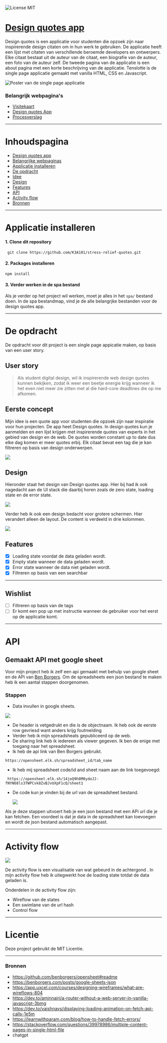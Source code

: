 ![License MIT](https://img.shields.io/badge/License-MIT-green?style=for-the-badge)



# [Design quotes app](https://k3a101.github.io/stress-relief-quotes/spa)
 Design quotes is een applicatie voor studenten die opzoek zijn naar inspirerende design citaten om in hun werk te gebruiken. De applicatie heeft een lijst met citaten van verschillende beroemde developers en ontwerpers. Elke citaat bestaat uit de auteur van de citaat, een biografie van de auteur, een foto van de auteur zelf.  De tweede pagina van de applicatie is een about pagina met een korte beschrijving van de applicatie. Tenslotte is de single page applicatie gemaakt met vanilla HTML, CSS en Javascript.  

 ![Poster van de single page applicatie](./spa/images/desktop-v3.png)

 
 ### Belangrijk webpagina's

- [Visitekaart](https://k3a101.github.io/stress-relief-quotes/visitekaartje/)
- [Design quotes App](https://k3a101.github.io/stress-relief-quotes/spa/)
- [Procesverslag](https://github.com/K3A101/stress-relief-quotes/wiki)
---
# Inhoudspagina
- [Design quotes app](https://github.com/K3A101/stress-relief-quotes#design-quotes-app)
- [Belangrijke webpaginas](https://github.com/K3A101/stress-relief-quotes#belangrijk-webpaginas)
- [Applicatie installeren](https://github.com/K3A101/stress-relief-quotes#applicatie-installeren)
- [De opdracht](https://github.com/K3A101/stress-relief-quotes#de-opdracht)
- [Idee](https://github.com/K3A101/stress-relief-quotes#idee)
- [Design](https://github.com/K3A101/stress-relief-quotes#design)
- [Features]()
- [API](https://github.com/K3A101/stress-relief-quotes#api)
- [Activity flow](https://github.com/K3A101/stress-relief-quotes#activity-flow)
- [Bronnen](https://github.com/K3A101/stress-relief-quotes#bronnen)
 ---
 # Applicatie installeren
 #### 1. Clone dit repository
 ` git clone https://github.com/K3A101/stress-relief-quotes.git`

 #### 2. Packages installeren
 `npm install`

#### 3. Verder werken in de spa bestand
Als je verder op het project wil werken, moet je alles in het `spa/` bestand doen. In de spa bestandmap, vind je de alle belangrjke bestanden voor de design quotes app.

---
# De opdracht 
 De opdracht voor dit project is een single page appicatie maken, op basis van een user story. 


## User story
> Als student digital design, wil ik inspirerende web design quotes kunnen bekijken, zodat ik weer een beetje energie krijg wanneer ik het even niet meer zie zitten met al die hard-core deadlines die op me afkomen.



## Eerste concept 
Mijn idee is een quote app voor studenten die opzoek zijn naar inspiratie voor hun projecten. De app heet Design quotes. In design quotes kun je aanmelden en een lijst krijgen met inspirerende quotes van experts in het gebied van design en de web. De quotes worden constant up to date dus elke dag komen er meer quotes erbij. Elk citaat bevat een tag die je kan filtreren op basis van design onderwerpen. 

<img src="./spa/images/wireflow-v3.png">

## Design
Hieronder staat het design van Design quotes app. Hier bij had ik ook nagedacht aan de UI stack die daarbij horen zoals de zero state, loading state en de error state.  

<img src="./spa/images/design-v3.png">

Verder heb ik ook een design bedacht voor grotere schermen. Hier verandert alleen de layout. De content is verdeeld in drie kolommen. 

<img src="./spa/images/desktop-v3.png">


## Features
- [x] Loading state voordat de data geladen wordt.
- [x] Empty state wanneer de data geladen wordt.
- [x] Error state wanneer de data niet geladen wordt.
- [x] Filtreren op basis van een searchbar

---
## Wishlist
- [ ] Filtreren op basis van de tags
- [ ] Er komt een pop up met instructie wanneer de gebruiker voor het eerst op de applicatie komt.

--- 

# API
## Gemaakt API met google sheet

Voor mijn project heb ik zelf een api gemaakt met behulp van google sheet en de APi van [Ben Borgers](https://github.com/benborgers/opensheet#readme). Om de spreadsheets een json bestand te maken heb ik een aantal stappen doorgenomen. 

### Stappen

- Data invullen in google sheets.
    
<img src="./spa/images/quote-api-spreadsheet.png">
    
- De header is vetgedrukt en die is de objectnaam. Ik heb ook de eerste row gevriesd want anders krijg foutmelding
- Verder heb ik mijn spreadsheats gepubliceerd op de web.    
- De sharing link heb ik iedereen als viewer gegeven. Ik ben de enige met toegang naar het spreadsheet.
- Ik heb de api link van Ben Borgers gebruikt. 
  
 ```
https://opensheet.elk.sh/spreadsheet_id/tab_name

 ```
- Ik heb  mij spreadsheet code/id and sheet naam aan de link toegevoegd:
```
 https://opensheet.elk.sh/14joQ9h8M0ydoJJ-fNYN68ls3TWPCvk8ZvBJvUXpF1cQ/sheet1
```
- De code kun je vinden bij de url van de spreadsheet bestand.

  <img src="./spa/images/json-bestand.png">
Als je deze stappen uitvoert heb je een json bestand met een APi url die je kan fetchen. Een voordeel is dat je data in de spreadsheet  kan toevoegen en wordt de json bestand automatisch aangepast. 

---

# Activity flow
<img src="./spa/images/activity-diagram-v2.png">

De activity flow is een visualisatie van wat gebeurd in de achtergond . In mijn activity flow heb ik uitegwerkt hoe de loading state totdat de data geladen is.

Onderdelen in de activity flow zijn:
- Wireflow van de states
- Een swimlane van de url hash
- Control flow
---
# Licentie
Deze project gebruikt de MIT Licentie.

---

### Bronnen
- https://github.com/benborgers/opensheet#readme
- https://benborgers.com/posts/google-sheets-json
- https://app.uxcel.com/courses/designing-wireframes/what-are-wireflows-804
- https://dev.to/aminnairi/a-router-without-a-web-server-in-vanilla-javascript-3bmg
- https://dev.to/vaishnavs/displaying-loading-animation-on-fetch-api-calls-1e5m
- https://learnwithparam.com/blog/how-to-handle-fetch-errors/
- https://stackoverflow.com/questions/39978986/multiple-content-pages-in-single-html-file
- chatgpt